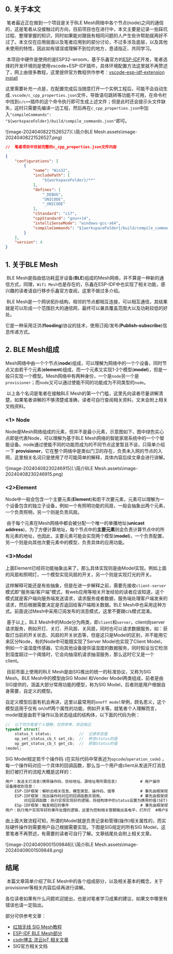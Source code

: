 ## 0. 关于本文

​	笔者最近正在做到一个项目是关于BLE Mesh网络中各个节点(node)之间的通信的，这是笔者从没接触过的方向，目前项目也在进行中，本文主要是记录一些踩坑过程、整理掌握的知识，同时如果能对跟我有相同问题的人产生些许帮助就再好不过了。本文仅在应用层面以及笔者应用到的部分讨论，不过多涉及底层，以及其他未使用的特性，因此如有错误或理解不到位的地方，恳请指正、共同学习。

​	本项目中硬件是使用的是ESP32-wroom，基于乐鑫官方的[ESP-IDF](https://docs.espressif.com/projects/esp-idf/zh_CN/v5.1/esp32/index.html)开发，笔者选择的开发环境则是使用vscode+ESP-IDF插件，具体环境配置方法这里就不再赘述了，网上由很多教程，这里提供官方教程供作参考：[vscode-esp-idf-extension install](https://github.com/espressif/vscode-esp-idf-extension/blob/master/docs/tutorial/install.md)

​	这里需要补充一点是，在配置完成后当随意打开一个实例工程后，可能不会自动生成`.vscode/c_cpp_properties.json`文件，导致语句跳转等功能不可用，在命令栏中找到`c/c++`插件的这个命令执行即可生成上述文件；但是此时还会提示头文件缺失，这时只需要先编译一边工程，然后再在`c_cpp_properties.json`中加入`"compileCommands": "${workspaceFolder}/build/compile_commands.json"`即可。

![image-20240408221526527](.\简介BLE Mesh.assets\image-20240408221526527.png)

```json
//	笔者项目中目前完整的c_cpp_properties.json文件内容

{
    "configurations": [
        {
            "name": "Win32",
            "includePath": [
                "${workspaceFolder}/**"
            ],
            "defines": [
                "_DEBUG",
                "UNICODE",
                "_UNICODE"
            ],
            "cStandard": "c17",
            "cppStandard": "gnu++14",
            "intelliSenseMode": "windows-gcc-x64",
            "compileCommands": "${workspaceFolder}/build/compile_commands.json"
        }
    ],
    "version": 4
}
```



## 1. 关于BLE Mesh

​	BLE Mesh是指由低功耗蓝牙设备(**BLE**)组成的Mesh网络，并不算是一种新的通信方式，同理，`Wifi Mesh`也是存在的，乐鑫在ESP-IDF中也实现了相关功能，感兴趣的读者请自行移步乐鑫官方查阅，这里不做过多介绍。

​	BLE Mesh是一个网状拓扑结构，相邻的节点都相互连接，可以相互通信，其结果就是可以形成一个范围巨大的通信网，最终可以兼具覆盖范围大以及功耗较低的好处。

​	它是一种采用泛洪(**flooding**)协议的技术，使用订阅/发布(**Publish–subscribe**)信息传递方式。

## 2. BLE Mesh组成

​	Mesh网络中由一个个节点(**node**)组成，可以理解为网络中的一个个设备，同时节点又由若干个元素(**element**)组成，而一个元素又实现1-2个模型(**model**)，但是一般只实现一个模型。Mesh网络中有两种身份，一个是`node`另一个是`provisioner`；而`node`又可以通过使能不同的功能成为不同类型的`node`。

​	以上各个名词是笔者在接触BLE Mesh的第一个门槛，这里先向读者尽量讲解清楚，如果笔者讲解的不够清楚或准确，读者可自行查阅相关资料，文末会附上相关文档资料。

### <1> Node

​	Node是Mesh网络组成的元素，但并不是最小元素，示意图如下，图中绿色实心点即是代表Node，可以理解为基于BLE Mesh网络的智能家居系统中的一个个智能设备。node通过使能不同的功能而成为的不同节点这里暂且不谈，只简单介绍一下 **provisioner**，它在整个网络中是类似门卫的存在，负责未入网的节点的入网，这里相关名词只是使用了尽可能简单的解释，具体内容后续文章会进行讲解。

![image-20240408230246915](.\简介BLE Mesh.assets\image-20240408230246915.png)

### <2>Element

​	Node中一般会包含一个主要元素(**Element**)和若干次要元素，元素可以理解为一个设备包含的独立子设备，例如一个有照明功能的风扇，一般会抽象出两个元素，一个负责照明，另一个则是负责风扇。

​	由于每个元素在Mesh网络中都会被分配一个唯一的单播地址(**unicast address**)，为了方便计算地址，每个节点中的**主要元素**则会负责计算节点中的所有元素的地址，也因此，主要元素可能会实现两个模型(**model**)，一个负责配置，另一个则是向其他次要元素中的模型，负责具体的应用功能。

### <3>Model

​	上面Element已经将功能抽象出来了，那么具体实现则是由Model实现。例如上面的风扇和照明灯，一个模型实现风扇的开关，另一个则是实现灯光的开关。

​	这样解释可能还是有些抽象，但是在进一步解释之前，需要先接收`client-server`模式即“服务端/客户端”模式，有web应用等相关开发经验的读者应该知道，这个模式就是客户端向服务端发送请求，请求服务或者数据，服务端处理客户端发来的请求，然后根据需要决定是否返回给客户端相关数据。BLE Mesh中也采用这种方式。前面说过Mesh中采用订阅发布的消息模式，这里不要跟c/s模式混淆。

​	基于以上，BLE Mesh中的Mode分为两类，即`client`和`server`，client向server请求服务，例如开灯、关灯、开风扇、关风扇，同时也可以请求数据服务，如：获取灯当前的开关状态、风扇的开关状态等，但是这只是Model的区别，并不能用它来区分Node，有的Node中可能既实现了Server Model也实现了Client Model，例如一个温湿度传感器，它向其他设备提供温湿度的数据服务，同时假设当它检测到湿度超过一个阈值时，它会向抽湿机请求抽湿服务，那么这时它又是一个client。

​	目前市面上使用的BLE Mesh是由SIG推出的统一的标准协议，又称为SIG Mesh。BLE Mesh中的模型由SIG Model 和Vender Model两类组成，前者是由SIG提供的，涵盖大部分常用功能的模型，称为SIG Model，后者则是用户根据自身需要，自定义的模型。

​	自定义模型后面有机会再讲，这里以最常用的`onoff model`举例，顾名思义，这个模型适用于仅有 on/off两个属性的功能，例如开关等。就笔者个人理解而言，model就是由若干操作以及状态组成的结构体，以下面的代码为例：

``` c
//	以下均为笔者个人理解，仅供参考，欢迎指正
typedef struct{
    status_t status;			//	记录状态值
    op_set_status_cb_t set_cb;	//	修改status的值
    op_get_status_cb_t get_cb;	//	获取status的值
}model;
```

SIG Model规定若干个操作码 (在实际代码中常表述为`opcode`/`operation_code`) ，每一个操作码对应一个具体的回调函数，那么当一个用户或client从发送开灯消息到灯被打开的流程大概是这样的：

```tex
用户：发送关灯消息(携带操作码、目标地址、源地址等所需信息)			# 用户操作
设备接收到信息：
	ESP-IDF框架：解析出相关信息、模型类型、操作码、值等			# 事先由框架规定好，不需要用户操作
	ESP-IDF框架：找出操作码对应的回调函数并调用。				  # 事先由框架规定好，不需要用户操作
		对应回调函数：执行实现实现好的逻辑，将结构体中的status设置为携带的值(SET)	# 事先由框架规定好，不需要用户操作
	ESp-IDF框架：触发相应的事件								# 事先由框架规定好，不需要用户操作
用户：执行用户实现写好的事件处理的逻辑，这里为控制相关管脚输出高电平，打开灯	#用户操作

```

​	由上面大致流程可知，所谓的Model就是负责记录和管理(操作)相关属性的，而实际硬件操作则需要用户自己根据需要实现。下图是SIG规定的所有SIG Model，这里笔者不再赘述，有需要的读者可自行了解。文章结尾处会附上相关文章。

![image-20240409001509848](.\简介BLE Mesh.assets\image-20240409001509848.png)

## 结尾

​	本篇文章简单介绍了BLE Mesh中的各个组成部分，以及相关基本的概念，关于provisioner等相关内容后续再进行讲解。

​	各位读者如果有什么问题欢迎提出，也是对笔者学习成果的建议，如果文中哪里有错误也请一定指出。



部分可供参考文章： 

* [红旭无线 SIG Mesh教程](https://docs.wireless-tech.cn/doc/24/)
* [ESP-IDF BLE Mesh部分](https://docs.espressif.com/projects/esp-idf/zh_CN/v5.1/esp32/api-reference/bluetooth/esp-ble-mesh.html#)
* [csdn博主 流云IoT 相关文章](https://stream.blog.csdn.net/?type=blog)
* SIG官方相关文档

